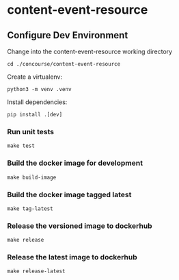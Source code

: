 # content-event-resource

## Configure Dev Environment

Change into the content-event-resource working directory

`cd ./concourse/content-event-resource`

Create a virtualenv:

`python3 -m venv .venv`

Install dependencies:

`pip install .[dev]`

### Run unit tests

`make test`

### Build the docker image for development

`make build-image`

### Build the docker image tagged latest

`make tag-latest`

### Release the versioned image to dockerhub

`make release`

### Release the latest image to dockerhub

`make release-latest`
